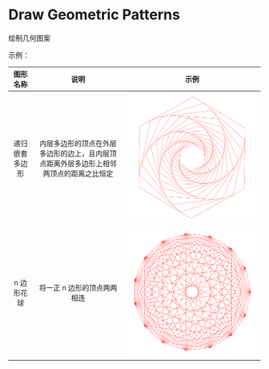 # Draw Geometric Patterns

绘制几何图案

示例：

|图形名称|说明|示例|
|:---:|:---:|:---:|
|递归嵌套多边形|内层多边形的顶点在外层多边形的边上，且内层顶点距离外层多边形上相邻两顶点的距离之比恒定|![Polygon](./assets/polygon.svg)|
|n 边形花球|将一正 n 边形的顶点两两相连|![Flower](./assets/flower.svg)|

